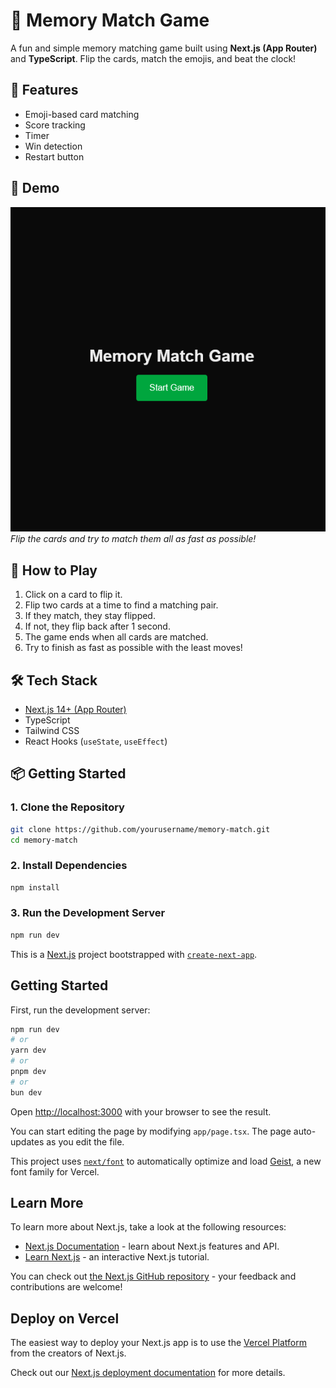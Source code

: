 # 🧠 Memory Match Game

A fun and simple memory matching game built using **Next.js (App Router)** and **TypeScript**. Flip the cards, match the emojis, and beat the clock!

## 🚀 Features

- Emoji-based card matching
- Score tracking
- Timer
- Win detection
- Restart button

## 📸 Demo

![Game Screenshot](./public/game1.png)  
*Flip the cards and try to match them all as fast as possible!*

## 🧩 How to Play

1. Click on a card to flip it.
2. Flip two cards at a time to find a matching pair.
3. If they match, they stay flipped.
4. If not, they flip back after 1 second.
5. The game ends when all cards are matched.
6. Try to finish as fast as possible with the least moves!

## 🛠️ Tech Stack

- [Next.js 14+ (App Router)](https://nextjs.org/docs/app)
- TypeScript
- Tailwind CSS
- React Hooks (`useState`, `useEffect`)

## 📦 Getting Started

### 1. Clone the Repository

```bash
git clone https://github.com/yourusername/memory-match.git
cd memory-match
```
### 2. Install Dependencies

```bash
npm install
```

### 3. Run the Development Server
```bash
npm run dev
```

This is a [Next.js](https://nextjs.org) project bootstrapped with [`create-next-app`](https://nextjs.org/docs/app/api-reference/cli/create-next-app).

## Getting Started

First, run the development server:

```bash
npm run dev
# or
yarn dev
# or
pnpm dev
# or
bun dev
```

Open [http://localhost:3000](http://localhost:3000) with your browser to see the result.

You can start editing the page by modifying `app/page.tsx`. The page auto-updates as you edit the file.

This project uses [`next/font`](https://nextjs.org/docs/app/building-your-application/optimizing/fonts) to automatically optimize and load [Geist](https://vercel.com/font), a new font family for Vercel.

## Learn More

To learn more about Next.js, take a look at the following resources:

- [Next.js Documentation](https://nextjs.org/docs) - learn about Next.js features and API.
- [Learn Next.js](https://nextjs.org/learn) - an interactive Next.js tutorial.

You can check out [the Next.js GitHub repository](https://github.com/vercel/next.js) - your feedback and contributions are welcome!

## Deploy on Vercel

The easiest way to deploy your Next.js app is to use the [Vercel Platform](https://vercel.com/new?utm_medium=default-template&filter=next.js&utm_source=create-next-app&utm_campaign=create-next-app-readme) from the creators of Next.js.

Check out our [Next.js deployment documentation](https://nextjs.org/docs/app/building-your-application/deploying) for more details.
